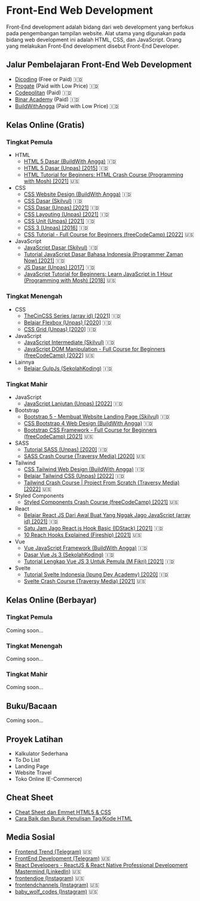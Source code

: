 # Front-End Web Development
Front-End development adalah bidang dari web development yang berfokus pada pengembangan tampilan website. Alat utama yang digunakan pada bidang web development ini adalah HTML, CSS, dan JavaScript. Orang yang melakukan Front-End development disebut Front-End Developer.

## Jalur Pembelajaran Front-End Web Development
* [Dicoding](https://www.dicoding.com/learningpaths/22) (Free or Paid) :indonesia:
* [Progate](https://progate.com/paths/frontend) (Paid with Low Price) :indonesia:
* [Codepolitan](https://www.codepolitan.com/roadmap/) (Paid) :indonesia:
* [Binar Academy](https://www.binaracademy.com/bootcamp/front-end-engineering) (Paid) :indonesia:
* [BuildWithAngga](https://buildwithangga.com/journey/become-front-end-developer) (Paid with Low Price) :indonesia:

## Kelas Online (Gratis)
### Tingkat Pemula
* HTML
  * [HTML 5 Dasar (BuildWith Angga)](https://buildwithangga.com/kelas/html5-dasar?thumbnail=8WxBDfdcNv.19&main_leads=topics) :indonesia:
  * [HTML 5 Dasar (Unpas) [2015]](https://www.youtube.com/playlist?list=PLFIM0718LjIVuONHysfOK0ZtiqUWvrx4F) :indonesia:
  * [HTML Tutorial for Beginners: HTML Crash Course (Programming with Mosh) [2021]](https://www.youtube.com/watch?v=qz0aGYrrlhU) :us:
* CSS
  * [CSS Website Design (BuildWith Angga)](https://buildwithangga.com/kelas/css-website-design?thumbnail=uEVdnpahf3.20&main_leads=topics) :indonesia:
  * [CSS Dasar (Skilvul)](https://skilvul.com/courses/css-dasar) :indonesia:
  * [CSS Dasar (Unpas) [2021]](https://www.youtube.com/playlist?list=PLFIM0718LjIUBrbm6Gdh6k7ZUvPIAZm7p) :indonesia:
  * [CSS Layouting (Unpas) [2021]](https://www.youtube.com/playlist?list=PLFIM0718LjIUu4Ju9GUL5zpLcuq08TKYr) :indonesia:
  * [CSS Unit (Unpas) [2021]](https://www.youtube.com/playlist?list=PLFIM0718LjIWon_W_QTK3UMzE-tFvOhaq) :indonesia:
  * [CSS 3 (Unpas) [2016]](https://www.youtube.com/playlist?list=PLFIM0718LjIVCmrSWbZPKCccCkfFw-Naa) :indonesia:
  * [CSS Tutorial - Full Course for Beginners (freeCodeCamp) [2022]](https://www.youtube.com/watch?v=OXGznpKZ_sA) :us:
* JavaScript
  * [JavaScript Dasar (Skilvul)](https://skilvul.com/courses/javascript-dasar) :indonesia:
  * [Tutorial JavaScript Dasar Bahasa Indonesia (Programmer Zaman Now) [2021]](https://www.youtube.com/watch?v=SDROba_M42g) :indonesia:
  * [JS Dasar (Unpas) [2017]](https://www.youtube.com/playlist?list=PLFIM0718LjIWXagluzROrA-iBY9eeUt4w) :indonesia:
  * [JavaScript Tutorial for Beginners: Learn JavaScript in 1 Hour (Programming with Mosh) [2018]](https://www.youtube.com/watch?v=W6NZfCO5SIk) :us:

### Tingkat Menengah
* CSS
  * [TheCinCSS Series (array id) [2021]](https://www.youtube.com/playlist?list=PL0T3Siqy2B-Qdc51YJXXzfT4CyfohapM-) :indonesia:
  * [Belajar Flexbox (Unpas) [2020]](https://www.youtube.com/playlist?list=PLFIM0718LjIU1lWlM34j6E9fMlrrSGZ1k) :indonesia:
  * [CSS Grid (Unpas) [2020]](https://www.youtube.com/playlist?list=PLFIM0718LjIXmbwX0dEsoRVX-PC16vmuw) :indonesia:
* JavaScript
  * [JavaScript Intermediate (Skilvul)](https://skilvul.com/courses/javascript-intermediate) :indonesia:
  * [JavaScript DOM Manipulation - Full Course for Beginners (freeCodeCamp) [2022]](https://www.youtube.com/watch?v=5fb2aPlgoys) :us:
* Lainnya
  * [Belajar GulpJs (SekolahKoding)](https://sekolahkoding.com/kelas/belajar-gulpjs) :indonesia:

### Tingkat Mahir
* JavaScript
  * [JavaScript Lanjutan (Unpas) [2022]](https://www.youtube.com/playlist?list=PLFIM0718LjIUGpY8wmE41W7rTJo_3Y46-) :indonesia:
* Bootstrap
  * [Bootstrap 5 - Membuat Website Landing Page (Skilvul)](https://skilvul.com/courses/bootstrap-5-membuat-website-landing-page) :indonesia:
  * [CSS Bootstrap 4 Web Design (BuildWith Angga)](https://buildwithangga.com/kelas/css-bootstrap-4-web-design?thumbnail=eqBUzarKNm.23&main_leads=topics) :indonesia:
  * [Bootstrap CSS Framework - Full Course for Beginners (freeCodeCamp) [2021]](https://www.youtube.com/watch?v=-qfEOE4vtxE) :us:
* SASS
  * [Tutorial SASS (Unpas) [2020]](https://www.youtube.com/playlist?list=PLFIM0718LjIUqemgG97MAOK0J_berlQM5) :indonesia:
  * [SASS Crash Course (Traversy Media) [2020]](https://www.youtube.com/watch?v=nu5mdN2JIwM) :us:
* Tailwind
  * [CSS Tailwind Web Design (BuildWith Angga)](https://buildwithangga.com/kelas/css-tailwind-web-design?thumbnail=F2jEb5HW5n.46&main_leads=topics) :indonesia:
  * [Belajar Tailwind CSS (Unpas) [2022]](https://www.youtube.com/playlist?list=PLFIM0718LjIUHFRMzPJ0wGjx9_NlC5d1h) :indonesia:
  * [Tailwind Crash Course | Project From Scratch (Traversy Media) [2022]](https://www.youtube.com/watch?v=dFgzHOX84xQ) :us:
* Styled Components
  * [Styled Components Crash Course (freeCodeCamp) [2021]](https://www.youtube.com/watch?v=02zO0hZmwnw) :us:
* React
  * [Belajar React JS Dari Awal Buat Yang Nggak Jago JavaScript (array id) [2021]](https://www.youtube.com/watch?v=JS5w4rUbjQE&t=1827s) :indonesia:
  * [Satu Jam Jago React.js Hook Basic (IDStack) [2021]](https://www.youtube.com/watch?v=Xeozh4udqUQ) :indonesia:
  * [10 Reach Hooks Explained (Fireship) [2021]](https://www.youtube.com/watch?v=TNhaISOUy6Q) :us:
* Vue
  * [Vue JavaScript Framework (BuildWith Angga)](https://buildwithangga.com/kelas/vue-javascript-framework?thumbnail=cLnqV8LKU9.9&main_leads=topics) :indonesia:
  * [Dasar Vue Js 3 (SekolahKoding)](https://sekolahkoding.com/kelas/dasar-vue-js-3) :indonesia:
  * [Tutorial Lengkap Vue JS 3 Untuk Pemula (M Fikri) [2021]](https://www.youtube.com/watch?v=tQzWB1W0pok&t=11s) :indonesia:
* Svelte
  * [Tutorial Svelte Indonesia (Ipung Dev Academy) [2020]](https://www.youtube.com/playlist?list=PLH1gH0TmFBBhWp2pn6vRhUVVC1txQuTZE) :indonesia:
  * [Svelte Crash Course (Traversy Media) [2021]](https://www.youtube.com/watch?v=3TVy6GdtNuQ) :us:

## Kelas Online (Berbayar)
### Tingkat Pemula
Coming soon...
### Tingkat Menengah
Coming soon...
### Tingkat Mahir
Coming soon...

## Buku/Bacaan
Coming soon...

## Proyek Latihan
* Kalkulator Sederhana
* To Do List
* Landing Page
* Website Travel
* Toko Online (E-Commerce)

## Cheat Sheet
* [Cheat Sheet dan Emmet HTML5 & CSS](https://docs.emmet.io/cheat-sheet/)
* [Cara Baik dan Buruk Penulisan Tag/Kode HTML](https://github.com/hail2u/html-best-practices)

## Media Sosial
* [Frontend Trend (Telegram)](https://t.me/frontend_trend) :us:
* [FrontEnd Development (Telegram)](https://t.me/fedevelopment) :us:
* [React Developers - ReactJS & React Native Professional Development Mastermind (LinkedIn)](https://www.linkedin.com/groups/6519652/) :us:
* [frontendjoe (Instagram)](https://www.instagram.com/frontendjoe/) :us:
* [frontendchannels (Instagram)](https://www.instagram.com/frontendchannels/) :us:
* [baby_wolf_codes (Instagram)](https://www.instagram.com/baby_wolf_codes/) :us:
